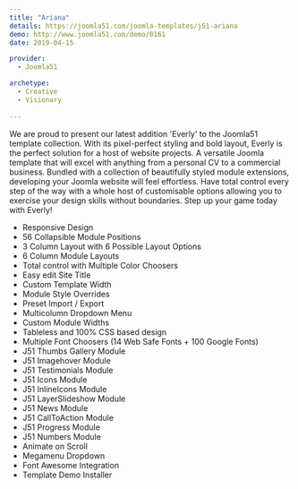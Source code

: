 ```yaml
---
title: "Ariana"
details: https://joomla51.com/joomla-templates/j51-ariana
demo: http://www.joomla51.com/demo/0161
date: 2019-04-15

provider: 
  - Joomla51

archetype:
  - Creative
  - Visionary
  
---
```


We are proud to present our latest addition 'Everly' to the Joomla51 template collection. With its pixel-perfect styling and bold layout, Everly is the perfect solution for a host of website projects. A versatile Joomla template that will excel with anything from a personal CV to a commercial business. Bundled with a collection of beautifully styled module extensions, developing your Joomla website will feel effortless. Have total control every step of the way with a whole host of customisable options allowing you to exercise your design skills without boundaries. Step up your game today with Everly!

* Responsive Design
* 56 Collapsible Module Positions
* 3 Column Layout with 6 Possible Layout Options
* 6 Column Module Layouts
* Total control with Multiple Color Choosers
* Easy edit Site Title
* Custom Template Width
* Module Style Overrides
* Preset Import / Export
* Multicolumn Dropdown Menu
* Custom Module Widths
* Tableless and 100% CSS based design
* Multiple Font Choosers (14 Web Safe Fonts + 100 Google Fonts)
* J51 Thumbs Gallery Module
* J51 Imagehover Module
* J51 Testimonials Module
* J51 Icons Module
* J51 InlineIcons Module
* J51 LayerSlideshow Module
* J51 News Module
* J51 CallToAction Module
* J51 Progress Module
* J51 Numbers Module
* Animate on Scroll
* Megamenu Dropdown
* Font Awesome Integration
* Template Demo Installer
